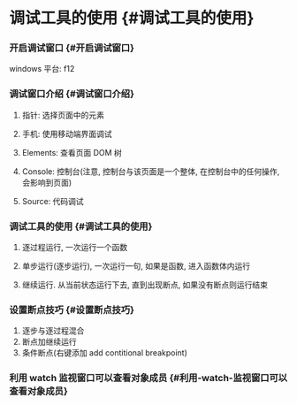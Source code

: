 # 调试工具的使用 {#调试工具的使用}

### 开启调试窗口 {#开启调试窗口}

windows 平台: f12

### 调试窗口介绍 {#调试窗口介绍}

1. 指针: 选择页面中的元素

2. 手机: 使用移动端界面调试

3. Elements: 查看页面 DOM 树

4. Console: 控制台\(注意, 控制台与该页面是一个整体, 在控制台中的任何操作, 会影响到页面\)

5. Source: 代码调试

### 调试工具的使用 {#调试工具的使用}

1. 逐过程运行, 一次运行一个函数

2. 单步运行\(逐步运行\), 一次运行一句, 如果是函数, 进入函数体内运行

3. 继续运行. 从当前状态运行下去, 直到出现断点, 如果没有断点则运行结束

### 设置断点技巧 {#设置断点技巧}

1. 逐步与逐过程混合
2. 断点加继续运行
3. 条件断点\(右键添加 add contitional breakpoint\)

### 利用 watch 监视窗口可以查看对象成员 {#利用-watch-监视窗口可以查看对象成员}



